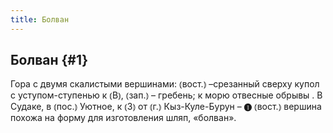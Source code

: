 ```yaml
---
title: Болван
---
```

## Болван {#1}

Гора с двумя скалистыми вершинами: ⦅вост.⦆ –срезанный сверху купол с уступом-ступенью к ⦅В⦆, ⦅зап.⦆ – гребень; к морю отвесные обрывы . В Судаке, в ⦅пос.⦆ Уютное, к ⦅З⦆ от ⦅г.⦆ Кыз-Куле-Бурун – ❶ ⦅вост.⦆ вершина похожа на форму для изготовления шляп, «болван».
